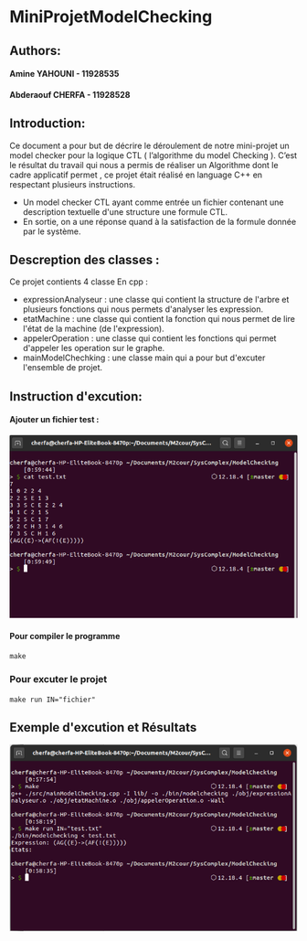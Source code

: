 # MiniProjetModelChecking

## Authors:

####	Amine YAHOUNI - 11928535

####	Abderaouf CHERFA - 11928528	

## Introduction:

Ce document a pour but de décrire le déroulement de notre mini-projet un model checker pour la logique CTL ( l’algorithme du model Checking ).
C’est le résultat du travail qui nous a permis de réaliser un Algorithme dont le cadre applicatif permet , ce projet était réalisé en language C++ en respectant plusieurs instructions.

- Un model checker CTL ayant comme entrée un fichier contenant une description textuelle d'une structure une formule CTL. 
- En sortie, on a une réponse quand à la satisfaction de la formule donnée par le système.

## Descreption des classes :

Ce projet contients 4 classe En cpp : 

- expressionAnalyseur : une classe qui contient la structure de l'arbre et plusieurs fonctions qui nous permets d'analyser les expression.
- etatMachine : une classe qui contient la fonction qui nous permet de lire l'état de la machine (de l'expression).
- appelerOperation : une classe qui contient les fonctions qui permet d'appeler les operation sur le graphe.
- mainModelChechking : une classe main qui a pour but d'excuter l'ensemble de projet.
## Instruction d'excution:

####	Ajouter un fichier test :


![testFile Image (Login!)](/images/exemplefile.png "exemple file")


####	Pour compiler le programme

	make
	
### Pour excuter le projet 
	 
	make run IN="fichier" 

## Exemple d'excution et Résultats

![sortie Image (Login!)](/images/exec.png "exemple file")


